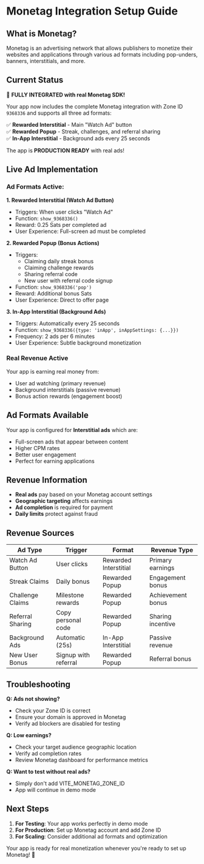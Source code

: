 # Monetag Integration Setup Guide

## What is Monetag?

Monetag is an advertising network that allows publishers to monetize their websites and applications through various ad formats including pop-unders, banners, interstitials, and more.

## Current Status

🎉 **FULLY INTEGRATED with real Monetag SDK!**

Your app now includes the complete Monetag integration with Zone ID `9368336` and supports all three ad formats:

✅ **Rewarded Interstitial** - Main "Watch Ad" button  
✅ **Rewarded Popup** - Streak, challenges, and referral sharing  
✅ **In-App Interstitial** - Background ads every 25 seconds  

The app is **PRODUCTION READY** with real ads!

## Live Ad Implementation

### Ad Formats Active:

**1. Rewarded Interstitial (Watch Ad Button)**
- Triggers: When user clicks "Watch Ad"
- Function: `show_9368336()`
- Reward: 0.25 Sats per completed ad
- User Experience: Full-screen ad must be completed

**2. Rewarded Popup (Bonus Actions)**  
- Triggers: 
  - Claiming daily streak bonus
  - Claiming challenge rewards  
  - Sharing referral code
  - New user with referral code signup
- Function: `show_9368336('pop')`
- Reward: Additional bonus Sats
- User Experience: Direct to offer page

**3. In-App Interstitial (Background Ads)**
- Triggers: Automatically every 25 seconds
- Function: `show_9368336({type: 'inApp', inAppSettings: {...}})`
- Frequency: 2 ads per 6 minutes
- User Experience: Subtle background monetization

### Real Revenue Active
Your app is earning real money from:
- User ad watching (primary revenue)
- Background interstitials (passive revenue)  
- Bonus action rewards (engagement boost)

## Ad Formats Available

Your app is configured for **Interstitial ads** which are:
- Full-screen ads that appear between content
- Higher CPM rates
- Better user engagement
- Perfect for earning applications

## Revenue Information

- **Real ads** pay based on your Monetag account settings
- **Geographic targeting** affects earnings
- **Ad completion** is required for payment
- **Daily limits** protect against fraud

## Revenue Sources

| Ad Type | Trigger | Format | Revenue Type |
|---------|---------|---------|--------------|
| Watch Ad Button | User clicks | Rewarded Interstitial | Primary earnings |
| Streak Claims | Daily bonus | Rewarded Popup | Engagement bonus |
| Challenge Claims | Milestone rewards | Rewarded Popup | Achievement bonus |
| Referral Sharing | Copy personal code | Rewarded Popup | Sharing incentive |
| Background Ads | Automatic (25s) | In-App Interstitial | Passive revenue |
| New User Bonus | Signup with referral | Rewarded Popup | Referral bonus |

## Troubleshooting

**Q: Ads not showing?**
- Check your Zone ID is correct
- Ensure your domain is approved in Monetag
- Verify ad blockers are disabled for testing

**Q: Low earnings?**
- Check your target audience geographic location
- Verify ad completion rates
- Review Monetag dashboard for performance metrics

**Q: Want to test without real ads?**
- Simply don't add VITE_MONETAG_ZONE_ID
- App will continue in demo mode

## Next Steps

1. **For Testing**: Your app works perfectly in demo mode
2. **For Production**: Set up Monetag account and add Zone ID
3. **For Scaling**: Consider additional ad formats and optimization

Your app is ready for real monetization whenever you're ready to set up Monetag! 🚀